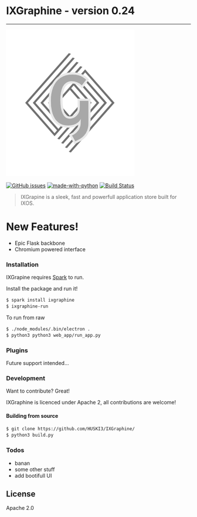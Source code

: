 # IXGraphine - version 0.24 
----
<img src="Logo.png">

[![GitHub issues](https://img.shields.io/github/issues/Naereen/StrapDown.js.svg)](https://github.com/HUSKI3/IXGraphine/issues)
[![made-with-python](https://img.shields.io/badge/Made%20with-Python-1f425f.svg)](https://www.python.org/)
[![Build Status](https://travis-ci.org/joemccann/dillinger.svg?branch=master)](https://travis-ci.org/joemccann/dillinger)

> IXGrapine is a sleek, fast and powerfull application store built for IXOS.

# New Features!

  - Epic Flask backbone
  - Chromium powered interface 

### Installation

IXGrapine requires [Spark](https://github.com/HUSKI3/Spark/) to run.

Install the package and run it!

```sh
$ spark install ixgraphine
$ ixgraphine-run
```

To run from raw
```sh
$ ./node_modules/.bin/electron .
$ python3 python3 web_app/run_app.py 
```
### Plugins

Future support intended...


### Development

Want to contribute? Great!

IXGraphine is licenced under Apache 2, all contributions are welcome!

#### Building from source

```sh
$ git clone https://github.com/HUSKI3/IXGraphine/
$ python3 build.py
```

### Todos

 - banan
 - some other stuff
 - add bootifull UI

License
----

Apache 2.0

